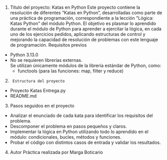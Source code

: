 1.	Título del proyecto: Katas en Python
Este proyecto contiene la resolución de diferentes “Katas en Python”, desarrolladas como parte de una práctica de programación, correspondiente a la lección "Lógica: Katas Python" del módulo Python.
El objetivo es plasmar lo aprendido durante el módulo de Python para aprender a ejercitar la lógica, en cada uno de los ejercicios pedidos, aplicando estructuras de control y mejorando la capacidad de resolución de problemas con este lenguaje de programación.
Requisitos previos
- Python 3.13.0
- No se requieren librerías externas.  
  Se utilizan únicamente módulos de la librería estándar de Python, como:
  - functools (para las funciones: map, filter y reduce)
2.      Estructura del proyecto
- Proyecto Katas Entrega.py
- README.md
3.	Pasos seguidos en el proyecto
-	Analizar el enunciado de cada kata para identificar los requisitos del problema.
-	Descomponer el problema en pasos pequeños y claros.
-	Implementar la lógica en Python utilizando todo lo aprendido en el módulo: condicionales, bucles, métodos y funciones.
-	Probar el código con distintos casos de entrada y validar los resultados.
4.	Autor
Práctica realizada por Marga Boticario 
